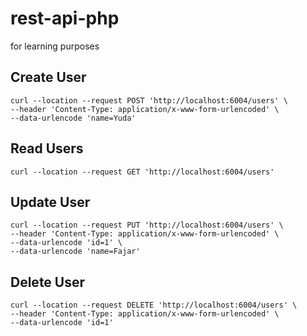 # rest-api-php
for learning purposes

## Create User
```text
curl --location --request POST 'http://localhost:6004/users' \
--header 'Content-Type: application/x-www-form-urlencoded' \
--data-urlencode 'name=Yuda'
```

## Read Users
```text
curl --location --request GET 'http://localhost:6004/users'
```

## Update User
```text
curl --location --request PUT 'http://localhost:6004/users' \
--header 'Content-Type: application/x-www-form-urlencoded' \
--data-urlencode 'id=1' \
--data-urlencode 'name=Fajar'
```

## Delete User
```text
curl --location --request DELETE 'http://localhost:6004/users' \
--header 'Content-Type: application/x-www-form-urlencoded' \
--data-urlencode 'id=1'
```